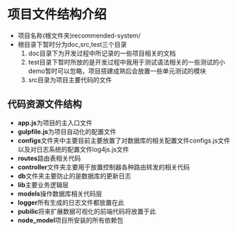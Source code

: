 # 项目文件结构介绍
* 项目名称(根文件夹)recommended-system/
* 根目录下暂时分为doc,src,test三个目录
   1. doc目录下为开发过程中所记录的一些项目相关的文档
   2. test目录下暂时所放的是开发过程中我用于测试语法相关的一些测试的小demo暂时可以忽略，项目搭建成熟后会放置一些单元测试的模块
   3. src目录为项目主要代码的文件
   
## 	代码资源文件结构
* **app.js**为项目的主入口文件
* **gulpfile.js**为项目自动化的配置文件
* **configs**文件夹中主要目前主要放置了对数据库的相关配置文件configs.js文件以及对日志系统的配置文件log4js.js文件
* **routes**路由表相关代码
* **controller**文件夹主要用于放置控制器各种路由转发的相关代码
* **db**文件夹主要防止的是数据库的更新日志
* **lib**主要业务逻辑层
* **models**操作数据库相关代码层
* **logger**所有生成的日志文件都放置在此
* **pubilic**将来扩展数据可视化的前端代码将放置于此
* **node_model**项目所安装的所有依赖包
